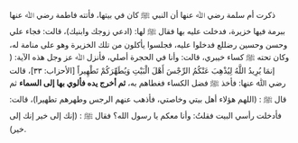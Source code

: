 ذكرت أم سلمة رضي ﷲ عنها أن النبي ﷺ كان في بيتها، فأتته فاطمة رضي ﷲ عنها ببرمة فيها خزيرة، فدخلت عليه بها فقال ﷺ لها: (ادعي زوجك وابنيك)، قالت: فجاء علي وحسن وحسين رضللع فدخلوا عليه، فجلسوا يأكلون من تلك الخزيرة وهو على منامة له، وكان تحته ﷺ كساء خيبري، قالت: وأنا في الحجرة أصلي، فأنزل ﷲ عز وجل هذه الآية: ( إنمَا يُرِيدُ اللَّهُ لِيُذْهِبَ عَنْكُمُ الرِّجْسَ أَهْلَ الْبَيْتِ وَيُطَهِّرَكُمْ تَطْهِيراً [الأحزاب: ٣٣]، قالت رضي ﷲ عنها: فأخذ ﷺ فضل الكساء فغطاهم به، **ثم أخرج يده فألوي بها إلى السماء** ثم قال ﷺ : (اللهم هؤلاء أهل بيتي وخاصتي، فأذهب عنهم الرجس وطهرهم تطهيرا)، قالت: فأدخلت رأسي البيت فقلتُ: وأنا معكم يا رسول الله؟ فقال ﷺ : (إنك إلى خير إنك إلى خير).